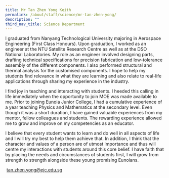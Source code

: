 ```yaml
---
title: Mr Tan Zhen Yong Keith
permalink: /about/staff/science/mr-tan-zhen-yong/
description: ""
third_nav_title: Science Department
---
```



I graduated from Nanyang Technological University majoring in Aerospace Engineering (First Class Honours). Upon graduation, I worked as an engineer at the NTU Satellite Research Centre as well as at the DSO National Laboratories. My role as an engineer involved designing parts, drafting technical specifications for precision fabrication and low-tolerance assembly of the different components. I also performed structural and thermal analysis for the customised components. I hope to help my students find relevance in what they are learning and also relate to real-life applications through sharing my experience in the industry.

I find joy in teaching and interacting with students. I heeded this calling in life immediately when the opportunity to join MOE was made available to me. Prior to joining Eunoia Junior College, I had a cumulative experience of a year teaching Physics and Mathematics at the secondary level. Even though it was a short duration, I have gained valuable experiences from my mentor, fellow colleagues and students. The rewarding experience allowed me to grow and improve on my competencies as an educator.

I believe that every student wants to learn and do well in all aspects of life and I will try my best to help them achieve that. In addition, I think that the character and values of a person are of utmost importance and thus will centre my interactions with students around this core belief. I have faith that by placing the needs and circumstances of students first, I will grow from strength to strength alongside these young promising Eunoians.

 [tan.zhen.yong@ejc.edu.sg](mailto:tan.zhen.yong@ejc.edu.sg)
